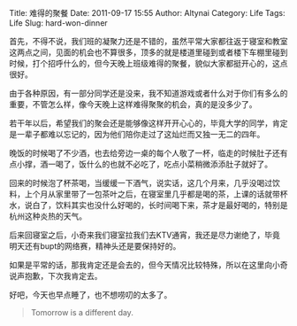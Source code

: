 Title: 难得的聚餐
Date: 2011-09-17 15:55
Author: Altynai
Category: Life
Tags: Life
Slug: hard-won-dinner

首先，不得不说，我们班的凝聚力还是不错的，虽然平常大家都往返于寝室和教室这两点之间，见面的机会也不算很多，顶多的就是楼道里碰到或者楼下车棚里碰到时候，打个招呼什么的，但今天晚上班级难得的聚餐，貌似大家都挺开心的，这点很好。

由于各种原因，有一部分同学还是没来，我不知道游戏或者什么对于你们有多么的重要，不管怎么样，像今天晚上这样难得聚聚的机会，真的是没多少了。

若干年以后，希望我们的聚会还是能够像这样开开心心的，毕竟大学的同学，肯定是一辈子都难以忘记的，因为他们陪你走过了这灿烂而又独一无二的四年。

晚饭的时候喝了不少酒，也去给旁边一桌的每个人敬了一杯，临走的时候肚子还有点小撑，酒一喝了，饭什么的也就不必吃了，吃点小菜稍微添添肚子就好了。

回来的时候泡了杯茶喝，当缓缓一下酒气，说实话，这几个月来，几乎没喝过饮料，上个月从家里带了一包茶叶之后，在寝室里几乎都是喝的茶，上课的话就带杯水，说白了，饮料其实也没什么好喝的，长时间喝下来，茶才是最好喝的，特别是杭州这种炎热的天气。

后来回寝室之后，小奇来我们寝室拉我们去KTV通宵，我还是尽力谢绝了，毕竟明天还有bupt的网络赛，精神头还是要保持好的。

如果是平常的话，那我肯定还是会去的，但今天情况比较特殊，所以在这里向小奇说声抱歉，下次我肯定去。

好吧，今天也早点睡了，也不想唠叨的太多了。

> Tomorrow is a different day.

